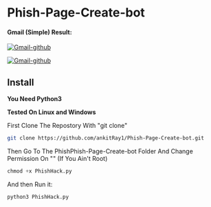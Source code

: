 # Phish-Page-Create-bot

#### Gmail (Simple) Result:
<a href="https://ibb.co/kSjzn5s"><img src="https://i.ibb.co/hmbr5LJ/Gmail-github.png" alt="Gmail-github" border="0"></a>

<a href="https://i.ibb.co/6Y1S2qg/capture-106.png"><img src="https://i.ibb.co/6Y1S2qg/capture-106.png" alt="Gmail-github" border="0"></a>

## Install
**You Need Python3**

**Tested On Linux and Windows**

First Clone The Repostory With "git clone"
```bash
git clone https://github.com/ankitRay1/Phish-Page-Create-bot.git
```
Then Go To The PhishPhish-Page-Create-bot Folder And Change Permission On "" (If You Ain't Root)
```python
chmod +x PhishHack.py
```
And then Run it:
```Run
python3 PhishHack.py
